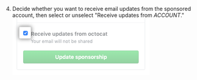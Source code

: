 4. Decide whether you want to receive email updates from the sponsored account, then select or unselect "Receive updates from _ACCOUNT_."
  ![Checkbox to receive updates from sponsored account](/assets/images/help/sponsors/updates-checkbox-manage.png)
